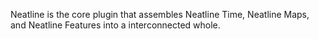 Neatline is the core plugin that assembles Neatline Time, Neatline Maps,
and Neatline Features into a interconnected whole.
